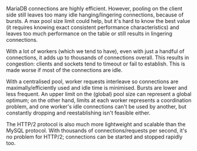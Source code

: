 MariaDB connections are highly efficient. However, pooling on the client side still leaves too many idle hanging/lingering connections, because of bursts. A max pool size limit could help, but it's hard to know the best value (it requires knowing exact consistent performance characteristics) and leaves too much performance on the table or still results in lingering connections.

With a lot of workers (which we tend to have), even with just a handful of connections, it adds up to thousands of connections overall. This results in congestion: clients and sockets tend to timeout or fail to establish. This is made worse if most of the connections are idle.

With a centralised pool, worker requests interleave so connections are maximally/efficiently used and idle time is minimised. Bursts are lower and less frequent. An upper limit on the (global) pool size can represent a global optimum; on the other hand, limits at each worker represents a coordination problem, and one worker's idle connections can't be used by another, but constantly dropping and reestablishing isn't feasible either.

The HTTP/2 protocol is also much more lightweight and scalable than the MySQL protocol. With thousands of connections/requests per second, it's no problem for HTTP/2; connections can be started and stopped rapidly too.
